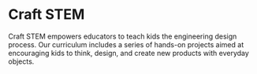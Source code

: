 # Craft STEM

Craft STEM empowers educators to teach kids the engineering design process. Our curriculum includes a series of hands-on projects aimed at encouraging kids to think, design, and create new products with everyday objects.
